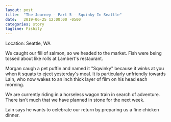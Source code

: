 ```yaml
---
layout: post
title:  "The Journey - Part 5 - Squinky In Seattle"
date:   2019-06-25 12:00:00 -0500
categories: story
tagline: Fishily
---
```


Location: Seattle, WA

We caught our fill of salmon, so we headed to the market. Fish were being tossed about like rolls at Lambert's restaurant.

Morgan caugh a pet puffin and named it "Sqwinky" because it winks at you when it squats to eject yesterday's meal. It is particularly unfriendly towards Lain, who now wakes to an inch thick layer of film on his head each morning.

We are currently riding in a horseless wagon train in search of adventure. There isn't much that we have planned in stone for the next week.

Lain says he wants to celebrate our return by preparing us a fine chicken dinner.
